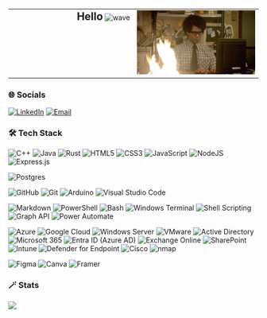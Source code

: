 


<table align="center" width="100%">
  <tr>
    <td align="right" valign="top" width="50%">
      <span style="font-size: 1.5em;"><strong>Hello</strong></span>
      <img src="https://user-images.githubusercontent.com/18350557/176309783-0785949b-9127-417c-8b55-ab5a4333674e.gif" alt="wave" height="30"/>
    </td>
    <td align="right" valign="top" width="50%">
      <img src="Assets/Cover-Gif.gif" alt="Cover-Gif" width="300"/>
    </td>
  </tr>
</table>




### 🌐 Socials

[![LinkedIn](https://img.shields.io/badge/LinkedIn-%230077B5.svg?style=flat&logo=linkedin&logoColor=white)](https://linkedin.com/in/nirmalphilipstom)
[![Email](https://img.shields.io/badge/Email-D14836?style=flat&logo=gmail&logoColor=white)](mailto:nirmalphilips@outlook.com)

### 🛠️ Tech Stack

<div align="left">


![C++](https://img.shields.io/badge/c++-%2300599C.svg?style=flat&logo=c%2B%2B&logoColor=white)
![Java](https://img.shields.io/badge/java-%23ED8B00.svg?style=flat&logo=openjdk&logoColor=white)
![Rust](https://img.shields.io/badge/rust-%23000000.svg?style=flat&logo=rust&logoColor=white)
![HTML5](https://img.shields.io/badge/html5-%23E34F26.svg?style=flat&logo=html5&logoColor=white)
![CSS3](https://img.shields.io/badge/css3-%231572B6.svg?style=flat&logo=css3&logoColor=white)
![JavaScript](https://img.shields.io/badge/javascript-%23323330.svg?style=flat&logo=javascript&logoColor=%23F7DF1E)
![NodeJS](https://img.shields.io/badge/node.js-6DA55F?style=flat&logo=node.js&logoColor=white)
![Express.js](https://img.shields.io/badge/express.js-%23404d59.svg?style=flat&logo=express&logoColor=%2361DAFB)

![Postgres](https://img.shields.io/badge/postgres-%23316192.svg?style=flat&logo=postgresql&logoColor=white)

![GitHub](https://img.shields.io/badge/github-%23121011.svg?style=flat&logo=github&logoColor=white)
![Git](https://img.shields.io/badge/git-%23F05033.svg?style=flat&logo=git&logoColor=white)
![Arduino](https://img.shields.io/badge/-Arduino-00979D?style=flat&logo=Arduino&logoColor=white)
![Visual Studio Code](https://img.shields.io/badge/Visual%20Studio%20Code-0078d7?style=flat&logo=visual-studio-code&logoColor=white)


![Markdown](https://img.shields.io/badge/markdown-%23000000.svg?style=flat&logo=markdown&logoColor=white)
![PowerShell](https://img.shields.io/badge/PowerShell-%235391FE.svg?style=flat&logo=powershell&logoColor=white)
![Bash](https://img.shields.io/badge/bash_script-%23121011.svg?style=flat&logo=gnu-bash&logoColor=white)
![Windows Terminal](https://img.shields.io/badge/Windows%20Terminal-%234D4D4D.svg?style=flat&logo=windows-terminal&logoColor=white)
![Shell Scripting](https://img.shields.io/badge/Shell%20Scripting-%23121011.svg?style=flat&logo=gnu-bash&logoColor=white)
![Graph API](https://img.shields.io/badge/Microsoft%20Graph-0078D4?style=flat&logo=microsoft&logoColor=white)
![Power Automate](https://img.shields.io/badge/Power%20Automate-0066B8?style=flat&logo=microsoft&logoColor=white)


![Azure](https://img.shields.io/badge/azure-%230072C6.svg?style=flat&logo=microsoftazure&logoColor=white)
![Google Cloud](https://img.shields.io/badge/GoogleCloud-%234285F4.svg?style=flat&logo=google-cloud&logoColor=white)
![Windows Server](https://img.shields.io/badge/Windows%20Server-0078D7?style=flat&logo=windows&logoColor=white)
![VMware](https://img.shields.io/badge/VMware-607078?style=flat&logo=vmware&logoColor=white)
![Active Directory](https://img.shields.io/badge/Active%20Directory-003366?style=flat&logo=windows&logoColor=white)
![Microsoft 365](https://img.shields.io/badge/Microsoft%20365-D83B01?style=flat&logo=microsoft&logoColor=white)
![Entra ID (Azure AD)](https://img.shields.io/badge/Microsoft%20Entra%20ID-0066B8?style=flat&logo=microsoft&logoColor=white)
![Exchange Online](https://img.shields.io/badge/Exchange%20Online-0078D4?style=flat&logo=microsoftoutlook&logoColor=white)
![SharePoint](https://img.shields.io/badge/SharePoint-0078D4?style=flat&logo=microsoftsharepoint&logoColor=white)
![Intune](https://img.shields.io/badge/Intune-0078D4?style=flat&logo=microsoft&logoColor=white)
![Defender for Endpoint](https://img.shields.io/badge/Microsoft%20Defender-0066B8?style=flat&logo=microsoft&logoColor=white)
![Cisco](https://img.shields.io/badge/cisco-%23049fd9.svg?style=flat&logo=cisco&logoColor=black)
![nmap](https://img.shields.io/badge/nmap-005F87?style=flat&logo=nmap&logoColor=white)


![Figma](https://img.shields.io/badge/figma-%23F24E1E.svg?style=flat&logo=figma&logoColor=white)
![Canva](https://img.shields.io/badge/Canva-%2300C4CC.svg?style=flat&logo=Canva&logoColor=white)
![Framer](https://img.shields.io/badge/Framer-black?style=flat&logo=framer&logoColor=blue)

</div>

### 🪄 Stats

![](https://github-readme-stats.vercel.app/api/top-langs/?username=nirmalphilips&theme=dark&hide_border=true&include_all_commits=true&count_private=true&layout=compact)




